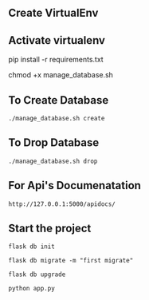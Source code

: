 ## Create VirtualEnv

## Activate virtualenv

pip install -r requirements.txt

chmod +x manage_database.sh

## To Create Database

    ./manage_database.sh create

## To Drop Database

    ./manage_database.sh drop

## For Api's Documenatation

    http://127.0.0.1:5000/apidocs/ 

## Start the project

    flask db init

    flask db migrate -m "first migrate"

    flask db upgrade

    python app.py